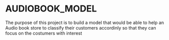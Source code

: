# AUDIOBOOK_MODEL

The purpose of this project is to build a model that would be able to help an Audio book store to classify their customers accordinly so that they can focus on the costumers with interest
